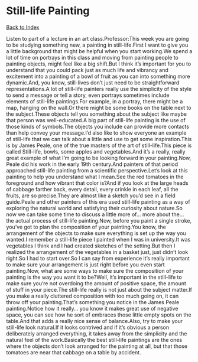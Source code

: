 # Still-life Painting
[Back to Index](https://github.com/windows10010/tpoExtractor/blob/master/README.md)

Listen to part of a lecture in an art class.Professor:This week you are going to be studying something new, a painting in still-life.First I want to give you a little background that might be helpful when you start working.We spend a lot of time on portrays in this class and moving from painting people to painting objects, might feel like a big shift.But I think it’s important for you to understand that you could pack just as much life and vibrancy and excitement into a painting of a bowl of fruit as you can into something more dynamic.And, you know, still-lives don’t just need to be straightforward representations.A lot of still-life painters really use the simplicity of the style to send a message or tell a story, even portrays sometimes include elements of still-life paintings.For example, in a portray, there might be a map, hanging on the wall.Or there might be some books on the table next to the subject.These objects tell you something about the subject like maybe that person was well-educated.A big part of still-life painting is the use of those kinds of symbols.The objects you include can provide more contacts than help convey your message.I’d also like to show everyone an example of still-life that we can talk about a little and use to get some inspiration.This is by James Peale, one of the true masters of the art of still-life.This piece is called Still-life, bowls, some apples and vegetables.And it’s a really, really great example of what I’m going to be looking forward in your painting.Now, Peale did his work in the early 19th century.And painters of that period approached still-life painting from a scientific perspective.Let’s look at this painting to help you understand what I mean.See the red tomatoes in the foreground and how vibrant that color is?And if you look at the large heads of cabbage farther back, every detail, every crinkle in each leaf, all the fruits, are so precise.They are almost like a sketch you’d see in a field guide.Peale and other painters of this era used still-life painting as a way of exploring the natural world and satisfying their curiosity about nature.So now we can take some time to discuss a little more of… more about the… the actual process of still-life painting.Now, before you paint a single stroke, you’ve got to plan the composition of your painting.You know, the arrangement of the objects to make sure everything is set up the way you wanted.I remember a still-life piece I painted when I was in university.It was vegetables I think and I had created sketches of the setting.But then I realized the arrangement of the vegetables in a basket just, just didn’t look right.So I had to start over.So I can say from experience it’s really important to make sure your arrangement is just right before you even start painting.Now, what are some ways to make sure the composition of your painting is the way you want it to be?Well, it’s important in the still-life to make sure you’re not overdoing the amount of positive space, the amount of stuff in your piece.The still-life really is not just about the subject matter.If you make a really cluttered composition with too much going on, it can throw off your painting.That’s something you notice in the James Peale painting.Notice how it really… you know it makes great use of negative space, you can see how he sort of embraces those little empty spots on the table.And that adds a really nice sense of balance.Also, try to make your still-life look natural.If it looks contrived and if it’s obvious a person deliberately arranged everything, it takes away from the simplicity and the natural feel of the work.Basically the best still-life paintings are the ones where the objects don’t look arranged for the painting at all, but that those tomatoes are near that cabbage on a table by accident. 